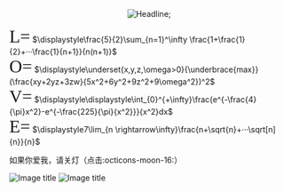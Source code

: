 <script type="text/javascript">   
loopy()   
function loopy() {   
var sWord =""  
while (sWord != "王科文") {//设置密码
sWord = prompt("输入正确密码才能访问")   
}   
alert("欢迎你，我的公主殿下")   
}   
</script> 

<script src="https://cdnjs.cloudflare.com/ajax/libs/mathjax/2.7.5/MathJax.js?config=TeX-AMS_HTML" async></script>

<div align=center> 
         <img src="https://readme-typing-svg.herokuapp.com?color=%2336BCF7&size=30&center=true&vCenter=true&width=600&height=50&lines= 富士山从海拔3360米开始;所属权便属于浅间神社;但富士山下海拔1.75米的我;所属权+可以属于你" alt="Headline;" /> 
     </div> 

<font face="宋体" size=6 >L=</font>
 $\displaystyle\frac{5}{2}\sum_{n=1}^\infty \frac{1+\frac{1}{2}+···\frac{1}{n+1}}{n(n+1)}$  
<font face="宋体" size=6 >O=</font>
$\displaystyle\underset{x,y,z,\omega>0}{\underbrace{max}}(\frac{xy+2yz+3zw}{5x^2+6y^2+9z^2+9\omega^2})^2$    
<font face="宋体" size=6 >V=</font>
$\displaystyle\displaystyle\int_{0}^{+\infty}\frac{e^{-\frac{4}{\pi}x^2}-e^{-\frac{225}{\pi}{x^2}}}{x^2}dx$  
<font face="宋体" size=6 >E=</font>
$\displaystyle7\lim_{n \rightarrow\infty}\frac{n+\sqrt{n}+···\sqrt[n]{n}}{n}$




<!-- <a href="https://music.apple.com/cn/album/%E3%81%99%E3%81%9A%E3%82%81/1656709799?i=1656709800" target="_blank">
  <img class="img1" src="https://cn.mcecy.com/image/20230530/a955c522e7b6cacb86dd7aa650fd1a0a.png" alt="">
</a> -->

如果你爱我，请关灯（点击:octicons-moon-16:）

<!-- ![Image title](https://cn.mcecy.com/image/20230530/a955c522e7b6cacb86dd7aa650fd1a0a.png#only-light) -->

![Image title](https://cn.mcecy.com/image/20231115/81acfb79da7542591bdbdfeda706707d.png#only-light)
![Image title](https://cn.mcecy.com/image/20231005/520803544c59ca534386412fff5b6346.jpeg#only-dark)